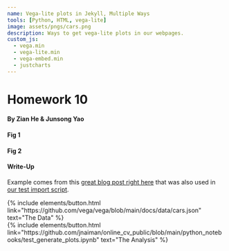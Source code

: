 ```yaml
---
name: Vega-lite plots in Jekyll, Multiple Ways
tools: [Python, HTML, vega-lite]
image: assets/pngs/cars.png
description: Ways to get vega-lite plots in our webpages.
custom_js:
  - vega.min
  - vega-lite.min
  - vega-embed.min
  - justcharts
---
```


# Homework 10
#### By Zian He & Junsong Yao 
  
  
#### Fig 1
<vegachart schema-url="{{ site.baseurl }}/assets/json/visualization1.json" style="width: 100%"></vegachart>
#### Fig 2
<vegachart schema-url="{{ site.baseurl }}/assets/json/visualization2.json" style="width: 100%"></vegachart>

#### Write-Up

Example comes from this [great blog post right here](https://blog.4dcu.be/programming/2021/05/03/Interactive-Visualizations.html) that was also used in [our test import script](https://github.com/UIUC-iSchool-DataViz/is445_bcubcg_fall2022/blob/main/week01/test_imports_week01.ipynb).

<!-- these are written in a combo of html and liquid --> 

<div class="left">
{% include elements/button.html link="https://github.com/vega/vega/blob/main/docs/data/cars.json" text="The Data" %}
</div>

<div class="right">
{% include elements/button.html link="https://github.com/jnaiman/online_cv_public/blob/main/python_notebooks/test_generate_plots.ipynb" text="The Analysis" %}
</div>

